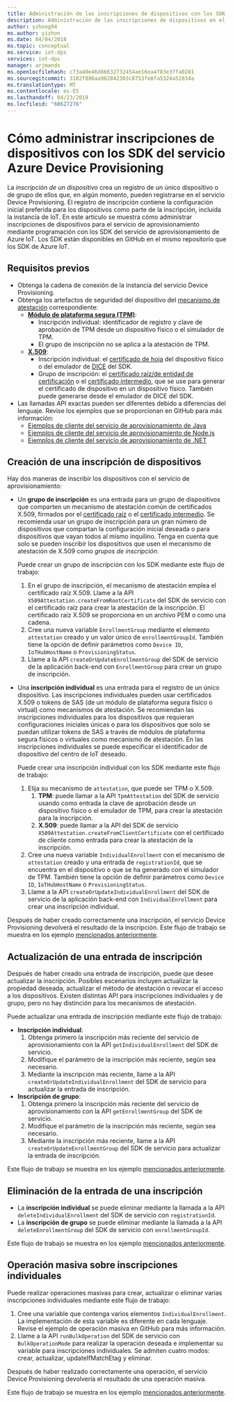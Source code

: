 ```yaml
---
title: Administración de las inscripciones de dispositivos con los SDK del servicio Azure Device Provisioning | Microsoft Docs
description: Administración de las inscripciones de dispositivos en el servicio IoT Hub Device Provisioning con los SDK de servicio
author: yzhong94
ms.author: yizhon
ms.date: 04/04/2018
ms.topic: conceptual
ms.service: iot-dps
services: iot-dps
manager: arjmands
ms.openlocfilehash: c73a40e46d86632732454ae16ea4f83e3ffa0281
ms.sourcegitcommit: 3102f886aa962842303c8753fe8fa5324a52834a
ms.translationtype: MT
ms.contentlocale: es-ES
ms.lasthandoff: 04/23/2019
ms.locfileid: "60627276"
---
```

# <a name="how-to-manage-device-enrollments-with-azure-device-provisioning-service-sdks"></a>Cómo administrar inscripciones de dispositivos con los SDK del servicio Azure Device Provisioning
La *inscripción de un dispositivo* crea un registro de un único dispositivo o de grupo de ellos que, en algún momento, pueden registrarse en el servicio Device Provisioning. El registro de inscripción contiene la configuración inicial preferida para los dispositivos como parte de la inscripción, incluida la instancia de IoT. En este artículo se muestra cómo administrar inscripciones de dispositivos para el servicio de aprovisionamiento mediante programación con los SDK del servicio de aprovisionamiento de Azure IoT.  Los SDK están disponibles en GitHub en el mismo repositorio que los SDK de Azure IoT.

## <a name="prerequisites"></a>Requisitos previos
* Obtenga la cadena de conexión de la instancia del servicio Device Provisioning.
* Obtenga los artefactos de seguridad del dispositivo del [mecanismo de atestación](concepts-security.md#attestation-mechanism) correspondiente:
    * [**Módulo de plataforma segura (TPM)**](/azure/iot-dps/concepts-security#trusted-platform-module):
        * Inscripción individual: identificador de registro y clave de aprobación de TPM desde un dispositivo físico o el simulador de TPM.
        * El grupo de inscripción no se aplica a la atestación de TPM.
    * [**X.509**](/azure/iot-dps/concepts-security):
        * Inscripción individual: el [certificado de hoja](/azure/iot-dps/concepts-security) del dispositivo físico o del emulador de [DICE](https://azure.microsoft.com/blog/azure-iot-supports-new-security-hardware-to-strengthen-iot-security/) del SDK.
        * Grupo de inscripción: el [certificado raíz/de entidad de certificación](/azure/iot-dps/concepts-security#root-certificate) o el [certificado intermedio](/azure/iot-dps/concepts-security#intermediate-certificate), que se use para generar el certificado de dispositivo en un dispositivo físico.  También puede generarse desde el emulador de DICE del SDK.
* Las llamadas API exactas pueden ser diferentes debido a diferencias del lenguaje. Revise los ejemplos que se proporcionan en GitHub para más información:
   * [Ejemplos de cliente del servicio de aprovisionamiento de Java](https://github.com/Azure/azure-iot-sdk-java/tree/master/provisioning/provisioning-samples)
   * [Ejemplos de cliente del servicio de aprovisionamiento de Node.js](https://github.com/Azure/azure-iot-sdk-node/tree/master/provisioning/service/samples)
   * [Ejemplos de cliente del servicio de aprovisionamiento de .NET](https://github.com/Azure/azure-iot-sdk-csharp/tree/master/provisioning/service/samples)

## <a name="create-a-device-enrollment"></a>Creación de una inscripción de dispositivos
Hay dos maneras de inscribir los dispositivos con el servicio de aprovisionamiento:

* Un **grupo de inscripción** es una entrada para un grupo de dispositivos que comparten un mecanismo de atestación común de certificados X.509, firmados por el [certificado raíz](https://docs.microsoft.com/azure/iot-dps/concepts-security#root-certificate) o el [certificado intermedio](https://docs.microsoft.com/azure/iot-dps/concepts-security#intermediate-certificate). Se recomienda usar un grupo de inscripción para un gran número de dispositivos que compartan la configuración inicial deseada o para dispositivos que vayan todos al mismo inquilino. Tenga en cuenta que solo se pueden inscribir los dispositivos que usen el mecanismo de atestación de X.509 como *grupos de inscripción*. 

    Puede crear un grupo de inscripción con los SDK mediante este flujo de trabajo:

    1. En el grupo de inscripción, el mecanismo de atestación emplea el certificado raíz X.509.  Llame a la API ```X509Attestation.createFromRootCertificate``` del SDK de servicio con el certificado raíz para crear la atestación de la inscripción.  El certificado raíz X.509 se proporciona en un archivo PEM o como una cadena.
    1. Cree una nueva variable ```EnrollmentGroup``` mediante el elemento ```attestation``` creado y un valor único de ```enrollmentGroupId```.  También tiene la opción de definir parámetros como ```Device ID```, ```IoTHubHostName``` o ```ProvisioningStatus```.
    2. Llame a la API ```createOrUpdateEnrollmentGroup``` del SDK de servicio de la aplicación back-end con ```EnrollmentGroup``` para crear un grupo de inscripción.

* Una **inscripción individual** es una entrada para el registro de un único dispositivo. Las inscripciones individuales pueden usar certificados X.509 o tokens de SAS (de un módulo de plataforma segura físico o virtual) como mecanismos de atestación. Se recomiendan las inscripciones individuales para los dispositivos que requieran configuraciones iniciales únicas o para los dispositivos que solo se puedan utilizar tokens de SAS a través de módulos de plataforma segura físicos o virtuales como mecanismo de atestación. En las inscripciones individuales se puede especificar el identificador de dispositivo del centro de IoT deseado.

    Puede crear una inscripción individual con los SDK mediante este flujo de trabajo:
    
    1. Elija su mecanismo de ```attestation```, que puede ser TPM o X.509.
        1. **TPM**: puede llamar a la API ```TpmAttestation``` del SDK de servicio usando como entrada la clave de aprobación desde un dispositivo físico o el emulador de TPM, para crear la atestación para la inscripción. 
        2. **X.509**: puede llamar a la API del SDK de servicio ```X509Attestation.createFromClientCertificate``` con el certificado de cliente como entrada para crear la atestación de la inscripción.
    2. Cree una nueva variable ```IndividualEnrollment``` con el mecanismo de ```attestation``` creado y una entrada de ```registrationId```, que se encuentra en el dispositivo o que se ha generado con el simulador de TPM.  También tiene la opción de definir parámetros como ```Device ID```, ```IoTHubHostName``` o ```ProvisioningStatus```.
    3. Llame a la API ```createOrUpdateIndividualEnrollment``` del SDK de servicio de la aplicación back-end con ```IndividualEnrollment``` para crear una inscripción individual.

Después de haber creado correctamente una inscripción, el servicio Device Provisioning devolverá el resultado de la inscripción. Este flujo de trabajo se muestra en los ejemplo [mencionados anteriormente](#prerequisites).

## <a name="update-an-enrollment-entry"></a>Actualización de una entrada de inscripción

Después de haber creado una entrada de inscripción, puede que desee actualizar la inscripción.  Posibles escenarios incluyen actualizar la propiedad deseada, actualizar el método de atestación o revocar el acceso a los dispositivos.  Existen distintas API para inscripciones individuales y de grupo, pero no hay distinción para los mecanismos de atestación.

Puede actualizar una entrada de inscripción mediante este flujo de trabajo:
* **Inscripción individual**:
    1. Obtenga primero la inscripción más reciente del servicio de aprovisionamiento con la API ```getIndividualEnrollment``` del SDK de servicio.
    2. Modifique el parámetro de la inscripción más reciente, según sea necesario. 
    3. Mediante la inscripción más reciente, llame a la API ```createOrUpdateIndividualEnrollment``` del SDK de servicio para actualizar la entrada de inscripción.
* **Inscripción de grupo**:
    1. Obtenga primero la inscripción más reciente del servicio de aprovisionamiento con la API ```getEnrollmentGroup``` del SDK de servicio.
    2. Modifique el parámetro de la inscripción más reciente, según sea necesario.
    3. Mediante la inscripción más reciente, llame a la API ```createOrUpdateEnrollmentGroup``` del SDK de servicio para actualizar la entrada de inscripción.

Este flujo de trabajo se muestra en los ejemplo [mencionados anteriormente](#prerequisites).

## <a name="remove-an-enrollment-entry"></a>Eliminación de la entrada de una inscripción

* La **inscripción individual** se puede eliminar mediante la llamada a la API ```deleteIndividualEnrollment``` del SDK de servicio con ```registrationId```.
* La **inscripción de grupo** se puede eliminar mediante la llamada a la API ```deleteEnrollmentGroup``` del SDK de servicio con ```enrollmentGroupId```.

Este flujo de trabajo se muestra en los ejemplo [mencionados anteriormente](#prerequisites).

## <a name="bulk-operation-on-individual-enrollments"></a>Operación masiva sobre inscripciones individuales

Puede realizar operaciones masivas para crear, actualizar o eliminar varias inscripciones individuales mediante este flujo de trabajo:

1. Cree una variable que contenga varios elementos ```IndividualEnrollment```.  La implementación de esta variable es diferente en cada lenguaje.  Revise el ejemplo de operación masiva en GitHub para más información.
2. Llame a la API ```runBulkOperation``` del SDK de servicio con ```BulkOperationMode``` para realizar la operación deseada e implementar su variable para inscripciones individuales. Se admiten cuatro modos: crear, actualizar, updateIfMatchEtag y eliminar.

Después de haber realizado correctamente una operación, el servicio Device Provisioning devolvería el resultado de una operación masiva.

Este flujo de trabajo se muestra en los ejemplo [mencionados anteriormente](#prerequisites).
